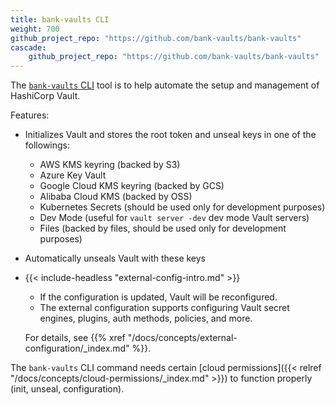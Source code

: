 ```yaml
---
title: bank-vaults CLI
weight: 700
github_project_repo: "https://github.com/bank-vaults/bank-vaults"
cascade:
    github_project_repo: "https://github.com/bank-vaults/bank-vaults"
---
```


The [`bank-vaults` CLI](https://github.com/bank-vaults/bank-vaults/) tool is to help automate the setup and management of HashiCorp Vault.

Features:

- Initializes Vault and stores the root token and unseal keys in one of the followings:
  - AWS KMS keyring (backed by S3)
  - Azure Key Vault
  - Google Cloud KMS keyring (backed by GCS)
  - Alibaba Cloud KMS (backed by OSS)
  - Kubernetes Secrets (should be used only for development purposes)
  - Dev Mode (useful for `vault server -dev` dev mode Vault servers)
  - Files (backed by files, should be used only for development purposes)
- Automatically unseals Vault with these keys
- {{< include-headless "external-config-intro.md" >}}
    <a name="example-external-vault-configuration" class="htmlanchor"></a>

    - If the configuration is updated, Vault will be reconfigured.
    - The external configuration supports configuring Vault secret engines, plugins, auth methods, policies, and more.

    For details, see {{% xref "/docs/concepts/external-configuration/_index.md" %}}.

The `bank-vaults` CLI command needs certain [cloud permissions]({{< relref "/docs/concepts/cloud-permissions/_index.md" >}}) to function properly (init, unseal, configuration).

